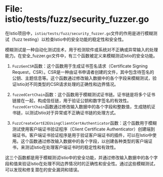 # File: istio/tests/fuzz/security_fuzzer.go

在Istio项目中，`istio/tests/fuzz/security_fuzzer.go`文件的作用是进行模糊测试（fuzz testing）以检查Istio中的安全功能的稳定性和安全性。

模糊测试是一种自动化测试技术，用于检测软件或系统对不正确或异常输入的处理能力。在安全_fuzzer.go文件中，有三个函数被定义来模糊测试Istio的安全功能。

1. `FuzzGenCSR`函数：这个函数用于生成证书签名请求（Certificate Signing Request，CSR）。CSR是一种由证书申请者创建的文件，其中包含待签名的公钥、主题信息等。这个函数通过修改输入数据中的各个字段来模糊测试，验证Istio对不同类型的CSR请求处理的正确性和边界情况。

2. `fuzzedCertChain`函数：这个函数用于模糊测试证书链。证书链是将多个证书链接在一起，构成信任链，用于验证公钥和数字签名的有效性。`fuzzedCertChain`函数通过修改输入数据中的各个字段和整数值，生成随机证书链，以测试Istio对于异常或不正确证书链的处理方式。

3. `FuzzCreateCertE2EUsingClientCertAuthenticator`函数：这个函数用于模糊测试使用客户端证书验证程序（Client Certificate Authenticator）创建端到端证书。客户端证书验证程序是用于验证客户端证书的插件，可以在Istio中使用。这个函数通过修改输入数据中的各个字段，以创建各种类型的客户端证书，来测试Istio在处理客户端证书时的稳定性和有效性。

这三个函数都是用于模糊测试Istio中的安全功能，并通过修改输入数据中的各个字段和值来验证Istio在处理不同边界情况时的正确性和安全性。通过这些模糊测试，可以发现和修复潜在的安全漏洞和错误。

